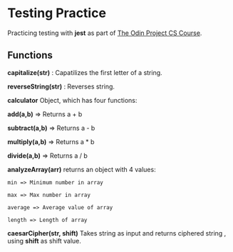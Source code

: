 # Testing Practice

Practicing testing with **jest** as part of [The Odin Project CS Course](theodinproject.com).

## Functions
**capitalize(str)** : Capatilizes the first letter of a string.

**reverseString(str)** : Reverses string.

**calculator** Object, which has four functions:

 **add(a,b)** => Returns a + b

 **subtract(a,b)** => Returns a - b

 **multiply(a,b)** => Returns a * b

  **divide(a,b)** => Returns a / b
   
  **analyzeArray(arr)** returns an object with 4 values:
  
    min => Minimum number in array
    
    max => Max number in array
    
    average => Average value of array
    
    length => Length of array
    
 **caesarCipher(str, shift)** Takes string as input and returns ciphered string , using **shift** as shift value.
